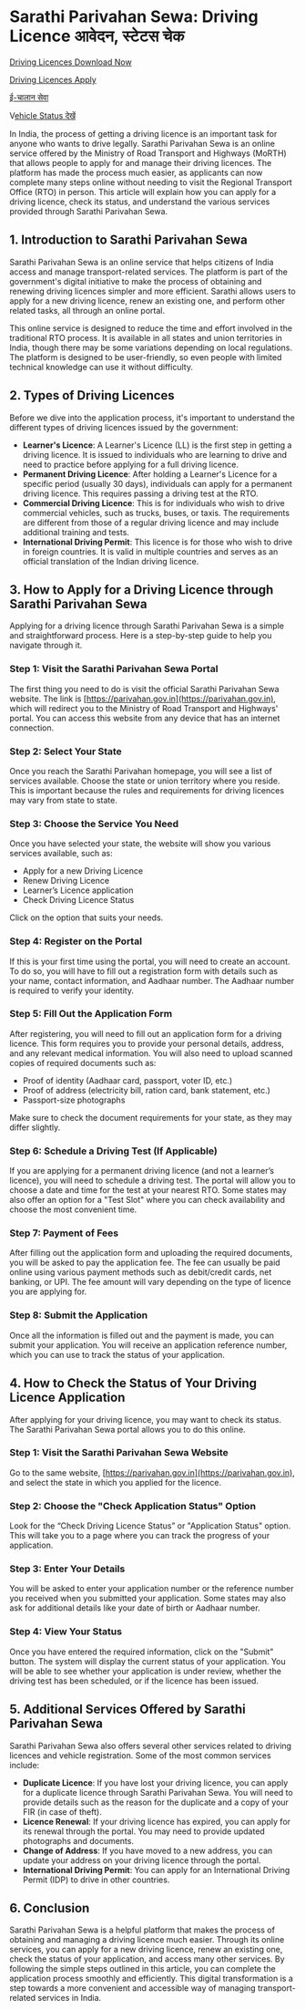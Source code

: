 # Sarathi Parivahan Sewa: Driving Licence आवेदन, स्टेटस चेक 

[Driving Licences Download Now](https://parivahansewa.info/driving-licence-download-kaise-kare/)    

[Driving Licences Apply ](https://parivahansewa.info/)  

[ई-चालान सेवा  ](https://uppcl.xyz/top-10-home-loans-in-the-usa-for-2024/)    

V[ehicle Status देखें](https://parivahansewa.info/parivahan-vehicle-rc-status-check/)

In India, the process of getting a driving licence is an important task for anyone who wants to drive legally. Sarathi Parivahan Sewa is an online service offered by the Ministry of Road Transport and Highways (MoRTH) that allows people to apply for and manage their driving licences. The platform has made the process much easier, as applicants can now complete many steps online without needing to visit the Regional Transport Office (RTO) in person. This article will explain how you can apply for a driving licence, check its status, and understand the various services provided through Sarathi Parivahan Sewa.

## 1. Introduction to Sarathi Parivahan Sewa

Sarathi Parivahan Sewa is an online service that helps citizens of India access and manage transport-related services. The platform is part of the government's digital initiative to make the process of obtaining and renewing driving licences simpler and more efficient. Sarathi allows users to apply for a new driving licence, renew an existing one, and perform other related tasks, all through an online portal.

This online service is designed to reduce the time and effort involved in the traditional RTO process. It is available in all states and union territories in India, though there may be some variations depending on local regulations. The platform is designed to be user-friendly, so even people with limited technical knowledge can use it without difficulty.

## 2. Types of Driving Licences

Before we dive into the application process, it's important to understand the different types of driving licences issued by the government:

- **Learner's Licence**: A Learner's Licence (LL) is the first step in getting a driving licence. It is issued to individuals who are learning to drive and need to practice before applying for a full driving licence.
- **Permanent Driving Licence**: After holding a Learner's Licence for a specific period (usually 30 days), individuals can apply for a permanent driving licence. This requires passing a driving test at the RTO.
- **Commercial Driving Licence**: This is for individuals who wish to drive commercial vehicles, such as trucks, buses, or taxis. The requirements are different from those of a regular driving licence and may include additional training and tests.
- **International Driving Permit**: This licence is for those who wish to drive in foreign countries. It is valid in multiple countries and serves as an official translation of the Indian driving licence.

## 3. How to Apply for a Driving Licence through Sarathi Parivahan Sewa

Applying for a driving licence through Sarathi Parivahan Sewa is a simple and straightforward process. Here is a step-by-step guide to help you navigate through it.

### Step 1: Visit the Sarathi Parivahan Sewa Portal

The first thing you need to do is visit the official Sarathi Parivahan Sewa website. The link is [https://parivahan.gov.in](https://parivahan.gov.in), which will redirect you to the Ministry of Road Transport and Highways' portal. You can access this website from any device that has an internet connection.

### Step 2: Select Your State

Once you reach the Sarathi Parivahan homepage, you will see a list of services available. Choose the state or union territory where you reside. This is important because the rules and requirements for driving licences may vary from state to state.

### Step 3: Choose the Service You Need

Once you have selected your state, the website will show you various services available, such as:

- Apply for a new Driving Licence
- Renew Driving Licence
- Learner’s Licence application
- Check Driving Licence Status

Click on the option that suits your needs.

### Step 4: Register on the Portal

If this is your first time using the portal, you will need to create an account. To do so, you will have to fill out a registration form with details such as your name, contact information, and Aadhaar number. The Aadhaar number is required to verify your identity.

### Step 5: Fill Out the Application Form

After registering, you will need to fill out an application form for a driving licence. This form requires you to provide your personal details, address, and any relevant medical information. You will also need to upload scanned copies of required documents such as:

- Proof of identity (Aadhaar card, passport, voter ID, etc.)
- Proof of address (electricity bill, ration card, bank statement, etc.)
- Passport-size photographs

Make sure to check the document requirements for your state, as they may differ slightly.

### Step 6: Schedule a Driving Test (If Applicable)

If you are applying for a permanent driving licence (and not a learner’s licence), you will need to schedule a driving test. The portal will allow you to choose a date and time for the test at your nearest RTO. Some states may also offer an option for a "Test Slot" where you can check availability and choose the most convenient time.

### Step 7: Payment of Fees

After filling out the application form and uploading the required documents, you will be asked to pay the application fee. The fee can usually be paid online using various payment methods such as debit/credit cards, net banking, or UPI. The fee amount will vary depending on the type of licence you are applying for.

### Step 8: Submit the Application

Once all the information is filled out and the payment is made, you can submit your application. You will receive an application reference number, which you can use to track the status of your application.

## 4. How to Check the Status of Your Driving Licence Application

After applying for your driving licence, you may want to check its status. The Sarathi Parivahan Sewa portal allows you to do this online.

### Step 1: Visit the Sarathi Parivahan Sewa Website

Go to the same website, [https://parivahan.gov.in](https://parivahan.gov.in), and select the state in which you applied for the licence.

### Step 2: Choose the "Check Application Status" Option

Look for the “Check Driving Licence Status” or "Application Status" option. This will take you to a page where you can track the progress of your application.

### Step 3: Enter Your Details

You will be asked to enter your application number or the reference number you received when you submitted your application. Some states may also ask for additional details like your date of birth or Aadhaar number.

### Step 4: View Your Status

Once you have entered the required information, click on the "Submit" button. The system will display the current status of your application. You will be able to see whether your application is under review, whether the driving test has been scheduled, or if the licence has been issued.

## 5. Additional Services Offered by Sarathi Parivahan Sewa

Sarathi Parivahan Sewa also offers several other services related to driving licences and vehicle registration. Some of the most common services include:

- **Duplicate Licence**: If you have lost your driving licence, you can apply for a duplicate licence through Sarathi Parivahan Sewa. You will need to provide details such as the reason for the duplicate and a copy of your FIR (in case of theft).
- **Licence Renewal**: If your driving licence has expired, you can apply for its renewal through the portal. You may need to provide updated photographs and documents.
- **Change of Address**: If you have moved to a new address, you can update your address on your driving licence through the portal.
- **International Driving Permit**: You can apply for an International Driving Permit (IDP) to drive in other countries.

## 6. Conclusion

Sarathi Parivahan Sewa is a helpful platform that makes the process of obtaining and managing a driving licence much easier. Through its online services, you can apply for a new driving licence, renew an existing one, check the status of your application, and access many other services. By following the simple steps outlined in this article, you can complete the application process smoothly and efficiently. This digital transformation is a step towards a more convenient and accessible way of managing transport-related services in India.
